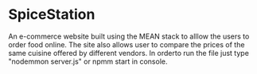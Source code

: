 # SpiceStation
An e-commerce website built using the MEAN stack to alllow the users to order food online. The site also allows user to compare the prices
of the same cuisine offered by different vendors. In orderto run the file just type "nodemmon server.js" or npmm start in console.
